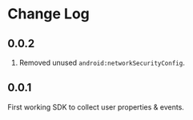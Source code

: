 # Change Log

## 0.0.2

1. Removed unused `android:networkSecurityConfig`.

## 0.0.1

First working SDK to collect user properties & events.
